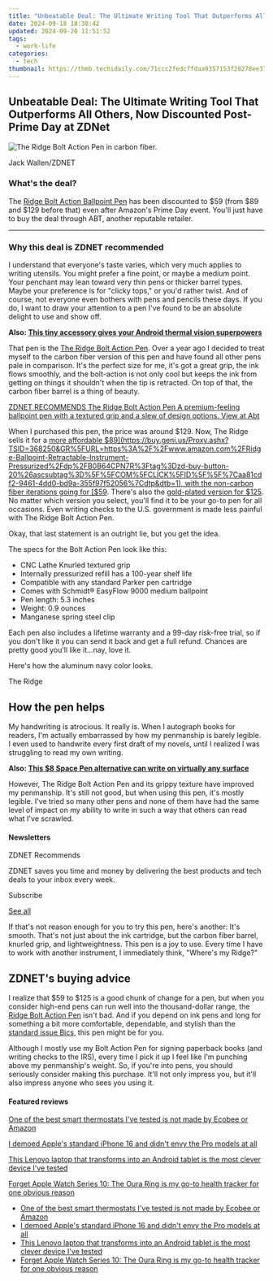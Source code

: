 ```yaml
---
title: "Unbeatable Deal: The Ultimate Writing Tool That Outperforms All Others, Now Discounted Post-Prime Day at ZDNet"
date: 2024-09-18 18:38:42
updated: 2024-09-20 11:51:52
tags:
  - work-life
categories:
  - tech
thumbnail: https://thmb.techidaily.com/71ccc2fedcffdaa9357153f28278ee3778285e29e6f3d8460fc68588e03103f5.jpg
---
```


## Unbeatable Deal: The Ultimate Writing Tool That Outperforms All Others, Now Discounted Post-Prime Day at ZDNet

![The Ridge Bolt Action Pen in carbon fiber.](https://www.zdnet.com/a/img/resize/23ccc21ab32fe1c8b317e4c999d969ff52ef30b0/2023/05/02/aacad9a9-cb5f-466f-8cbf-05e16f2c3494/boltaction1.jpg?auto=webp&width=1280)

Jack Wallen/ZDNET

### What's the deal?

The [Ridge Bolt Action Ballpoint Pen](https://www.anrdoezrs.net/click-9041660-15736011?url=https%3A%2F%2Fwww.abt.com%2FThe-Ridge-Pen-Bolt-Action-in-Carbon-Fiber-3k-Finish-R145%2Fp%2F200419.html&sid=zd-%5F%5FCOM%5FCLICK%5FID%5F%5F-dtp) has been discounted to $59 (from $89 and $129 before that) even after Amazon's Prime Day event. You'll just have to buy the deal through ABT, another reputable retailer.

---

### Why this deal is ZDNET recommended

I understand that everyone's taste varies, which very much applies to writing utensils. You might prefer a fine point, or maybe a medium point. Your penchant may lean toward very thin pens or thicker barrel types. Maybe your preference is for "clicky tops," or you'd rather twist. And of course, not everyone even bothers with pens and pencils these days. If you do, I want to draw your attention to a pen I've found to be an absolute delight to use and show off.

**Also: [This tiny accessory gives your Android thermal vision superpowers](https://www.zdnet.com/article/this-tiny-accessory-gives-your-android-thermal-vision-superpowers/)**

That pen is the [The Ridge Bolt Action Pen](https://www.anrdoezrs.net/click-9041660-15736011?url=https%3A%2F%2Fwww.abt.com%2FThe-Ridge-Pen-Bolt-Action-in-Carbon-Fiber-3k-Finish-R145%2Fp%2F200419.html&sid=zd-%5F%5FCOM%5FCLICK%5FID%5F%5F-dtp). Over a year ago I decided to treat myself to the carbon fiber version of this pen and have found all other pens pale in comparison. It's the perfect size for me, it's got a great grip, the ink flows smoothly, and the bolt-action is not only cool but keeps the ink from getting on things it shouldn't when the tip is retracted. On top of that, the carbon fiber barrel is a thing of beauty.

[ZDNET RECOMMENDS The Ridge Bolt Action Pen A premium-feeling ballpoint pen with a textured grip and a slew of design options. View at Abt](https://www.anrdoezrs.net/click-9041660-15736011?url=https%3A%2F%2Fwww.abt.com%2FThe-Ridge-Pen-Bolt-Action-in-Carbon-Fiber-3k-Finish-R145%2Fp%2F200419.html&sid=zd-%5F%5FCOM%5FCLICK%5FID%5F%5F-dtp)

When I purchased this pen, the price was around $129\. Now, The Ridge sells it for a [more affordable $89](https://buy.geni.us/Proxy.ashx?TSID=368250&GR%5FURL=https%3A%2F%2Fwww.amazon.com%2FRidge-Ballpoint-Retractable-Instrument-Pressurized%2Fdp%2FB0B64CPN7R%3Ftag%3Dzd-buy-button-20%26ascsubtag%3D%5F%5FCOM%5FCLICK%5FID%5F%5F%7Caa81cdf2-9461-4dd0-bd9a-355f97f52056%7Cdtp&dtb=1), with the non-carbon fiber iterations going for [$59](https://buy.geni.us/Proxy.ashx?TSID=368250&GR%5FURL=https%3A%2F%2Fwww.amazon.com%2FRidge-Ballpoint-Retractable-Instrument-Pressurized%2Fdp%2FB095XLXX92%3Ftag%3Dzd-buy-button-20%26ascsubtag%3D%5F%5FCOM%5FCLICK%5FID%5F%5F%7Caa81cdf2-9461-4dd0-bd9a-355f97f52056%7Cdtp&dtb=1). There's also the [gold-plated version for $125](https://buy.geni.us/Proxy.ashx?TSID=368250&GR%5FURL=https%3A%2F%2Fwww.amazon.com%2FRidge-Ballpoint-Retractable-Instrument-Pressurized%2Fdp%2FB0BS768YZP%3Ftag%3Dzd-buy-button-20%26ascsubtag%3D%5F%5FCOM%5FCLICK%5FID%5F%5F%7Caa81cdf2-9461-4dd0-bd9a-355f97f52056%7Cdtp&dtb=1). No matter which version you select, you'll find it to be your go-to pen for all occasions. Even writing checks to the U.S. government is made less painful with The Ridge Bolt Action Pen.

Okay, that last statement is an outright lie, but you get the idea.

The specs for the Bolt Action Pen look like this:

* CNC Lathe Knurled textured grip
* Internally pressurized refill has a 100-year shelf life
* Compatible with any standard Parker pen cartridge
* Comes with Schmidt® EasyFlow 9000 medium ballpoint
* Pen length: 5.3 inches
* Weight: 0.9 ounces
* Manganese spring steel clip

Each pen also includes a lifetime warranty and a 99-day risk-free trial, so if you don't like it you can send it back and get a full refund. Chances are pretty good you'll like it…nay, love it.

Here's how the aluminum navy color looks.

The Ridge

## How the pen helps

My handwriting is atrocious. It really is. When I autograph books for readers, I'm actually embarrassed by how my penmanship is barely legible. I even used to handwrite every first draft of my novels, until I realized I was struggling to read my own writing. 

**Also: [This $8 Space Pen alternative can write on virtually any surface](https://www.zdnet.com/home-and-office/smart-office/this-8-space-pen-alternative-can-write-on-virtually-any-surface/)**

However, The Ridge Bolt Action Pen and its grippy texture have improved my penmanship. It's still not good, but when using this pen, it's mostly legible. I've tried so many other pens and none of them have had the same level of impact on my ability to write in such a way that others can read what I've scrawled. 

#### Newsletters

ZDNET Recommends

ZDNET saves you time and money by delivering the best products and tech deals to your inbox every week.

 Subscribe

[See all](https://www.zdnet.com/newsletters/)

If that's not reason enough for you to try this pen, here's another: It's smooth. That's not just about the ink cartridge, but the carbon fiber barrel, knurled grip, and lightweightness. This pen is a joy to use. Every time I have to work with another instrument, I immediately think, "Where's my Ridge?"

## ZDNET's buying advice

I realize that $59 to $125 is a good chunk of change for a pen, but when you consider high-end pens can run well into the thousand-dollar range, the [Ridge Bolt Action Pen](https://www.anrdoezrs.net/click-9041660-15736011?url=https%3A%2F%2Fwww.abt.com%2FThe-Ridge-Pen-Bolt-Action-in-Carbon-Fiber-3k-Finish-R145%2Fp%2F200419.html&sid=zd-%5F%5FCOM%5FCLICK%5FID%5F%5F-dtp) isn't bad. And if you depend on ink pens and long for something a bit more comfortable, dependable, and stylish than the [standard issue Bics](https://buy.geni.us/Proxy.ashx?TSID=368250&GR%5FURL=https%3A%2F%2Fwww.amazon.com%2FBIC%C2%AE-Round-Stic%C2%AE-Point-Black%2Fdp%2FB00347A8NK%3Ftag%3Dzd-buy-button-20%26ascsubtag%3D%5F%5FCOM%5FCLICK%5FID%5F%5F%7Caa81cdf2-9461-4dd0-bd9a-355f97f52056%7Cdtp&dtb=1), this pen might be for you.

Although I mostly use my Bolt Action Pen for signing paperback books (and writing checks to the IRS), every time I pick it up I feel like I'm punching above my penmanship's weight. So, if you're into pens, you should seriously consider making this purchase. It'll not only impress you, but it'll also impress anyone who sees you using it. 

#### Featured reviews

[One of the best smart thermostats I've tested is not made by Ecobee or Amazon](https://www.zdnet.com/article/one-of-the-best-smart-thermostats-ive-tested-is-not-made-by-ecobee-or-amazon/ "One of the best smart thermostats I've tested is not made by Ecobee or Amazon")

[I demoed Apple's standard iPhone 16 and didn't envy the Pro models at all](https://www.zdnet.com/article/i-demoed-apples-standard-iphone-16-and-didnt-envy-the-pro-models-at-all/ "I demoed Apple's standard iPhone 16 and didn't envy the Pro models at all")

[This Lenovo laptop that transforms into an Android tablet is the most clever device I've tested](https://www.zdnet.com/article/i-tested-lenovos-windows-laptop-that-doubles-as-an-android-tablet-and-it-has-so-much-potential/ "This Lenovo laptop that transforms into an Android tablet is the most clever device I've tested")

[Forget Apple Watch Series 10: The Oura Ring is my go-to health tracker for one obvious reason](https://www.zdnet.com/article/forget-apple-watch-series-10-the-oura-ring-is-my-go-to-health-tracker-for-one-obvious-reason/ "Forget Apple Watch Series 10: The Oura Ring is my go-to health tracker for one obvious reason")

* [One of the best smart thermostats I've tested is not made by Ecobee or Amazon](https://www.zdnet.com/article/one-of-the-best-smart-thermostats-ive-tested-is-not-made-by-ecobee-or-amazon/ "One of the best smart thermostats I've tested is not made by Ecobee or Amazon")
* [I demoed Apple's standard iPhone 16 and didn't envy the Pro models at all](https://www.zdnet.com/article/i-demoed-apples-standard-iphone-16-and-didnt-envy-the-pro-models-at-all/ "I demoed Apple's standard iPhone 16 and didn't envy the Pro models at all")
* [This Lenovo laptop that transforms into an Android tablet is the most clever device I've tested](https://www.zdnet.com/article/i-tested-lenovos-windows-laptop-that-doubles-as-an-android-tablet-and-it-has-so-much-potential/ "This Lenovo laptop that transforms into an Android tablet is the most clever device I've tested")
* [Forget Apple Watch Series 10: The Oura Ring is my go-to health tracker for one obvious reason](https://www.zdnet.com/article/forget-apple-watch-series-10-the-oura-ring-is-my-go-to-health-tracker-for-one-obvious-reason/ "Forget Apple Watch Series 10: The Oura Ring is my go-to health tracker for one obvious reason")

<ins class="adsbygoogle"
     style="display:block"
     data-ad-format="autorelaxed"
     data-ad-client="ca-pub-7571918770474297"
     data-ad-slot="1223367746"></ins>



<ins class="adsbygoogle"
     style="display:block"
     data-ad-client="ca-pub-7571918770474297"
     data-ad-slot="8358498916"
     data-ad-format="auto"
     data-full-width-responsive="true"></ins>
